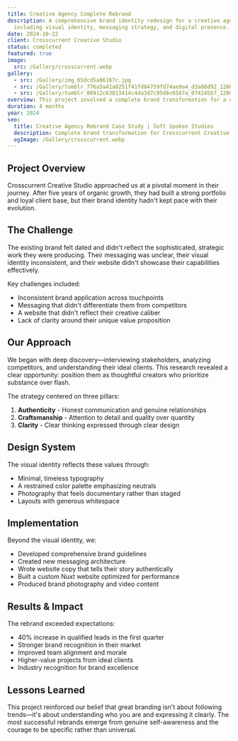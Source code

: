 ```yaml
---
title: Creative Agency Complete Rebrand
description: A comprehensive brand identity redesign for a creative agency,
  including visual identity, messaging strategy, and digital presence.
date: 2024-10-22
client: Crosscurrent Creative Studio
status: completed
featured: true
image:
  src: /Gallery/crosscurrent.webp
gallery:
  - src: /Gallery/img_65dcd5a86167c.jpg
  - src: /Gallery/tumblr_776a5a41a0251f41fd84759fd74ae9a4_d3a06d92_1280.jpg
  - src: /Gallery/tumblr_86912c63813414c4da3d7c95d6c6567a_074245b7_1280.jpg
overview: This project involved a complete brand transformation for a creative agency looking to reposition themselves in the market. We developed a cohesive brand identity that reflected their values of authenticity, craftsmanship, and thoughtful communication.
duration: 4 months
year: 2024
seo:
  title: Creative Agency Rebrand Case Study | Soft Spoken Studios
  description: Complete brand transformation for Crosscurrent Creative Studio. See how strategic brand identity design resulted in 40% increase in qualified leads.
  ogImage: /Gallery/crosscurrent.webp
---
```


## Project Overview

Crosscurrent Creative Studio approached us at a pivotal moment in their journey. After five years of organic growth, they had built a strong portfolio and loyal client base, but their brand identity hadn't kept pace with their evolution.

## The Challenge

The existing brand felt dated and didn't reflect the sophisticated, strategic work they were producing. Their messaging was unclear, their visual identity inconsistent, and their website didn't showcase their capabilities effectively.

Key challenges included:

- Inconsistent brand application across touchpoints
- Messaging that didn't differentiate them from competitors
- A website that didn't reflect their creative caliber
- Lack of clarity around their unique value proposition

## Our Approach

We began with deep discovery—interviewing stakeholders, analyzing competitors, and understanding their ideal clients. This research revealed a clear opportunity: position them as thoughtful creators who prioritize substance over flash.

The strategy centered on three pillars:

1. **Authenticity** - Honest communication and genuine relationships
2. **Craftsmanship** - Attention to detail and quality over quantity
3. **Clarity** - Clear thinking expressed through clear design

## Design System

The visual identity reflects these values through:

- Minimal, timeless typography
- A restrained color palette emphasizing neutrals
- Photography that feels documentary rather than staged
- Layouts with generous whitespace

## Implementation

Beyond the visual identity, we:

- Developed comprehensive brand guidelines
- Created new messaging architecture
- Wrote website copy that tells their story authentically
- Built a custom Nuxt website optimized for performance
- Produced brand photography and video content

## Results & Impact

The rebrand exceeded expectations:

- 40% increase in qualified leads in the first quarter
- Stronger brand recognition in their market
- Improved team alignment and morale
- Higher-value projects from ideal clients
- Industry recognition for brand excellence

## Lessons Learned

This project reinforced our belief that great branding isn't about following trends—it's about understanding who you are and expressing it clearly. The most successful rebrands emerge from genuine self-awareness and the courage to be specific rather than universal.

